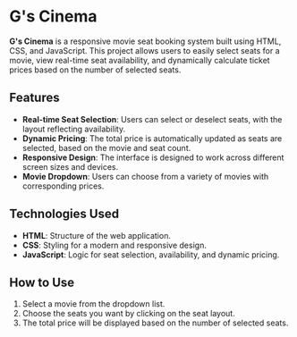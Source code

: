 # G's Cinema

**G's Cinema** is a responsive movie seat booking system built using HTML, CSS, and JavaScript. This project allows users to easily select seats for a movie, view real-time seat availability, and dynamically calculate ticket prices based on the number of selected seats.

## Features
- **Real-time Seat Selection**: Users can select or deselect seats, with the layout reflecting availability.
- **Dynamic Pricing**: The total price is automatically updated as seats are selected, based on the movie and seat count.
- **Responsive Design**: The interface is designed to work across different screen sizes and devices.
- **Movie Dropdown**: Users can choose from a variety of movies with corresponding prices.

## Technologies Used
- **HTML**: Structure of the web application.
- **CSS**: Styling for a modern and responsive design.
- **JavaScript**: Logic for seat selection, availability, and dynamic pricing.

## How to Use
1. Select a movie from the dropdown list.
2. Choose the seats you want by clicking on the seat layout.
3. The total price will be displayed based on the number of selected seats.
